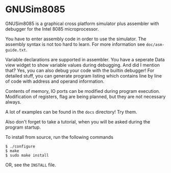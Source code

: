 # GNUSim8085

GNUSim8085 is a graphical cross platform simulator plus assembler with
debugger for the Intel 8085 microprocessor. 

You have to enter assembly code in order to use the simulator.  The
assembly syntax is not too hard to learn. For more information see
`doc/asm-guide.txt`.

Variable declarations are supported in assembler.  You have
a seperate Data view widget to show variable values during debugging.
And did I mention that?  Yes, you can also debug your code with the
builtin debugger!  For detailed stuff, you can generate program
listing which contains line by line of code with address and operand
information.

Contents of memory, IO ports can be modified during program execution.
Modification of registers, flag are being planned, but they are not
necessary always.

A lot of examples can be found in the `docs` directory! Try them.

Also don't forget to take a tutorial, when you will be asked during
the program startup.

To install from source, run the following commands

```
$ ./configure
$ make
$ sudo make install
```

OR, see the `INSTALL` file.
